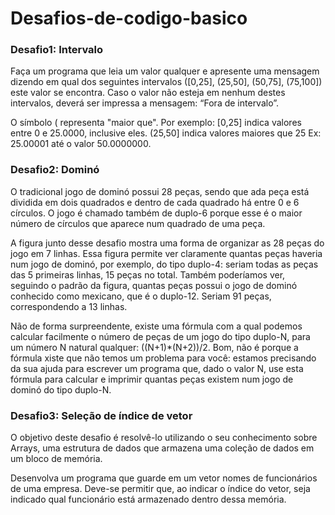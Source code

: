 # Desafios-de-codigo-basico

### Desafio1: Intervalo

Faça um programa que leia um valor qualquer e apresente uma mensagem dizendo
em qual dos seguintes intervalos ([0,25], (25,50], (50,75], (75,100]) este valor
se encontra. Caso o valor não esteja em nenhum destes intervalos, deverá ser
impressa a mensagem: “Fora de intervalo”.

O símbolo ( representa "maior que". Por exemplo: [0,25]  indica valores entre
0 e 25.0000, inclusive eles. (25,50] indica valores maiores que 25 Ex: 25.00001
até o valor 50.0000000.

### Desafio2: Dominó

O tradicional jogo de dominó possui 28 peças, sendo que ada peça está dividida em dois quadrados
e dentro de cada quadrado há entre 0 e 6 círculos. O jogo é chamado também de duplo-6 porque esse é
o maior número de círculos que aparece num quadrado de uma peça.

A figura junto desse desafio mostra uma forma de organizar as 28 peças do jogo em 7 linhas. 
Essa figura permite ver claramente quantas peças haveria num jogo de dominó, por exemplo, do tipo duplo-4:
seriam todas as peças das 5 primeiras linhas, 15 peças no total. Também poderíamos ver, seguindo o padrão
da figura, quantas peças possui o jogo de dominó conhecido como mexicano, que é o duplo-12. Seriam 91 peças,
correspondendo a 13 linhas.

Não de forma surpreendente, existe uma fórmula com a qual podemos calcular facilmente o número de peças de
um jogo do tipo duplo-N, para um número N natural qualquer: ((N+1)*(N+2))/2. Bom, não é porque a fórmula 
xiste que não temos um problema para você: estamos precisando da sua ajuda para escrever um programa que,
dado o valor N, use esta fórmula para calcular e imprimir quantas peças existem num jogo de dominó do tipo duplo-N.

### Desafio3: Seleção de índice de vetor

O objetivo deste desafio é resolvê-lo utilizando o seu conhecimento sobre Arrays,
uma estrutura de dados que armazena uma coleção de dados em um bloco de memória.

Desenvolva um programa que guarde em um vetor nomes de funcionários de uma empresa.
Deve-se permitir que, ao indicar o índice do vetor, seja indicado qual funcionário
está armazenado dentro dessa memória.